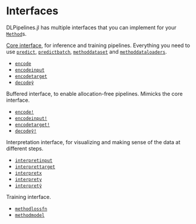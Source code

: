 # Interfaces

DLPipelines.jl has multiple interfaces that you can implement for your [`Method`](#)s.

[Core interface](./core.md), for inference and training pipelines. Everything you need to use [`predict`](#), [`predictbatch`](#), [`methoddataset`](#) and [`methoddataloaders`](#).

- [`encode`](#)
- [`encodeinput`](#)
- [`encodetarget`](#)
- [`decodeŷ`](#)

Buffered interface, to enable allocation-free pipelines. Mimicks the core interface.

- [`encode!`](#)
- [`encodeinput!`](#)
- [`encodetarget!`](#)
- [`decodeŷ!`](#)

Interpretation interface, for visualizing and making sense of the data at different steps.

- [`interpretinput`](#)
- [`interprettarget`](#)
- [`interpretx`](#)
- [`interprety`](#)
- [`interpretŷ`](#)

Training interface.

- [`methodlossfn`](#)
- [`methodmodel`](#)
